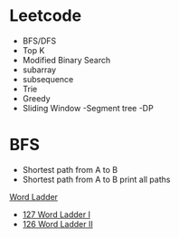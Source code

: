 # Leetcode
- BFS/DFS
- Top K
- Modified Binary Search
- subarray
- subsequence
- Trie
- Greedy
- Sliding Window
-Segment tree
-DP



# BFS
- Shortest path from A to B
- Shortest path from A to B print all paths

[Word Ladder](https://github.com/1688168/Leetcode/blob/main/%5B0126%5D%20Word%20Ladder.md "Read Me")  
- [127 Word Ladder I](https://github.com/1688168/Leetcode/blob/main/%5B0126%5D%20Word%20Ladder.py "I")  
- [126 Word Ladder II](https://github.com/1688168/Leetcode/blob/main/%5B0127%5D%20Word%20Ladder%20II.py "II")  

